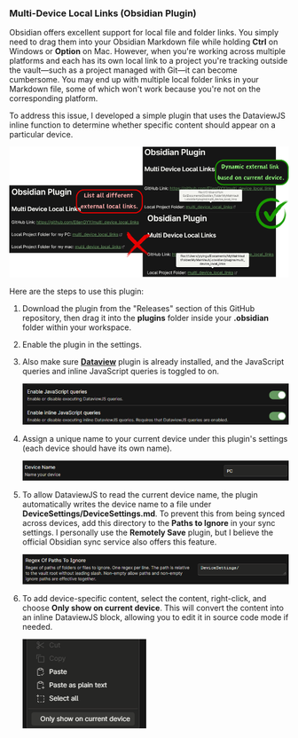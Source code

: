 ### Multi-Device Local Links (Obsidian Plugin)

Obsidian offers excellent support for local file and folder links. You simply need to drag them into your Obsidian Markdown file while holding **Ctrl** on Windows or **Option** on Mac. However, when you're working across multiple platforms and each has its own local link to a project you're tracking outside the vault—such as a project managed with Git—it can become cumbersome. You may end up with multiple local folder links in your Markdown file, some of which won't work because you're not on the corresponding platform.

To address this issue, I developed a simple plugin that uses the DataviewJS inline function to determine whether specific content should appear on a particular device. 

![](./DemoAssets/teaser.png)



Here are the steps to use this plugin:

1. Download the plugin from the "Releases" section of this GitHub repository, then drag it into the **plugins** folder inside your **.obsidian** folder within your workspace.

2. Enable the plugin in the settings.

3. Also make sure [**Dataview**](https://github.com/blacksmithgu/obsidian-dataview) plugin is already installed, and the JavaScript queries and inline JavaScript queries is toggled to on.

   ![](./DemoAssets/dataviewsettings.png)

4. Assign a unique name to your current device under this plugin's settings (each device should have its own name).

   ![](./DemoAssets/devicenamesettings.png)

5. To allow DataviewJS to read the current device name, the plugin automatically writes the device name to a file under **DeviceSettings/DeviceSettings.md**. To prevent this from being synced across devices, add this directory to the **Paths to Ignore** in your sync settings. I personally use the **Remotely Save** plugin, but I believe the official Obsidian sync service also offers this feature.

   ![](./DemoAssets/excludedir.png)

6. To add device-specific content, select the content, right-click, and choose **Only show on current device**. This will convert the content into an inline DataviewJS block, allowing you to edit it in source code mode if needed.

   ![](./DemoAssets/rightclickmenu.png)

